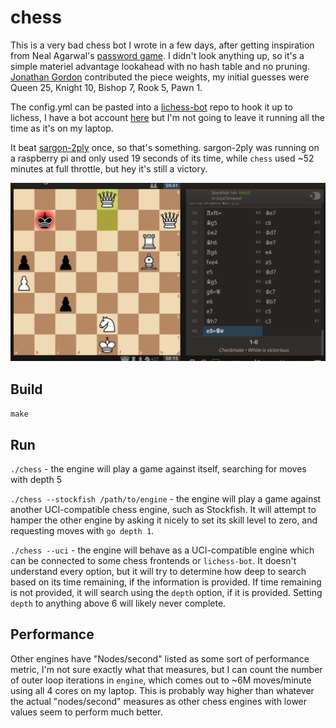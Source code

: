 # chess

This is a very bad chess bot I wrote in a few days, after getting inspiration from Neal Agarwal's [password game](https://neal.fun/password-game/). I didn't look anything up, so it's a simple materiel advantage lookahead with no hash table and no pruning. [Jonathan Gordon](https://www.linkedin.com/in/jonathan-a-gordon/) contributed the piece weights, my initial guesses were Queen 25, Knight 10, Bishop 7, Rook 5, Pawn 1.

The config.yml can be pasted into a [lichess-bot](https://github.com/lichess-bot-devs/lichess-bot) repo to hook it up to lichess, I have a bot account [here](https://lichess.org/@/nilesrogoff_chessbot) but I'm not going to leave it running all the time as it's on my laptop.

It beat [sargon-2ply](https://lichess.org/rnLCRDqW0iG0) once, so that's something. sargon-2ply was running on a raspberry pi and only used 19 seconds of its time, while `chess` used ~52 minutes at full throttle, but hey it's still a victory.

[![](rnLCRDqW0iG0.png)](https://lichess.org/rnLCRDqW0iG0)

## Build

`make`

## Run

`./chess` - the engine will play a game against itself, searching for moves with depth 5

`./chess --stockfish /path/to/engine` - the engine will play a game against another UCI-compatible chess engine, such as Stockfish. It will attempt to hamper the other engine by asking it nicely to set its skill level to zero, and requesting moves with `go depth 1`.

`./chess --uci` - the engine will behave as a UCI-compatible engine which can be connected to some chess frontends or `lichess-bot`. It doesn't understand every option, but it will try to determine how deep to search based on its time remaining, if the information is provided. If time remaining is not provided, it will search using the `depth` option, if it is provided. Setting `depth` to anything above 6 will likely never complete.

## Performance

Other engines have "Nodes/second" listed as some sort of performance metric, I'm not sure exactly what that measures, but I can count the number of outer loop iterations in `engine`, which comes out to ~6M moves/minute using all 4 cores on my laptop. This is probably way higher than whatever the actual "nodes/second" measures as other chess engines with lower values seem to perform much better.
